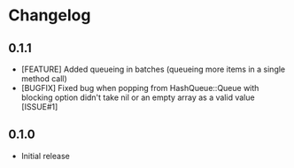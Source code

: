 # Changelog

## 0.1.1

+ [FEATURE] Added queueing in batches (queueing more items in a single method call)
+ [BUGFIX] Fixed bug when popping from HashQueue::Queue with blocking option didn't take nil or an empty array as a valid value [ISSUE#1]

## 0.1.0

+ Initial release